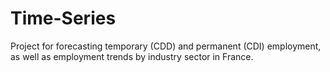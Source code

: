 # Time-Series
Project for forecasting temporary (CDD) and permanent (CDI) employment, as well as employment trends by industry sector in France.
